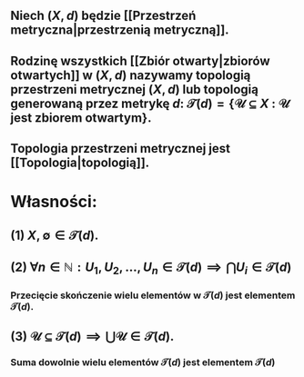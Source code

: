## Niech $(X,d)$ będzie [[Przestrzeń metryczna|przestrzenią metryczną]].
## Rodzinę wszystkich [[Zbiór otwarty|zbiorów otwartych]] w $(X,d)$ nazywamy **topologią przestrzeni metrycznej $(X,d)$** lub  **topologią generowaną przez metrykę $d$**: $\mathcal{T}(d)  = \{\mathcal{U}\subseteq X$ : $\mathcal{U}$  jest zbiorem otwartym$\}$. 
## Topologia przestrzeni metrycznej jest [[Topologia|topologią]].

# Własności:
## (1) $X, \emptyset \in \mathcal{T}(d)$.
## (2)  $\forall n \in \mathbb{N}: U_1, U_2,...,U_n  \in \mathcal{T}(d) \implies \bigcap U_i \in \mathcal{T}(d)$
### Przecięcie skończenie wielu elementów w $\mathcal{T}(d)$ jest elementem $\mathcal{T}(d)$.
## (3) $\mathcal{U} \subseteq \mathcal{T}(d) \implies \bigcup \mathcal{U} \in \mathcal{T}(d)$.
### Suma dowolnie wielu elementów $\mathcal{T}(d)$ jest elementem $\mathcal{T}(d)$ 